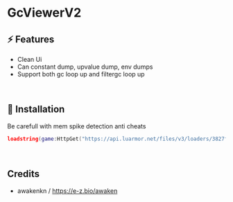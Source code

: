 # GcViewerV2

## ⚡ Features

- Clean Ui
- Can constant dump, upvalue dump, env dumps 
- Support both gc loop up and filtergc loop up
<br/>

## 🔌 Installation

Be carefull with mem spike detection anti cheats

```lua
loadstring(game:HttpGet("https://api.luarmor.net/files/v3/loaders/3827f4cafff9c3c9340dff625ae521b6.lua"))()
```
<br/>

## Credits

- awakenkn / https://e-z.bio/awaken
